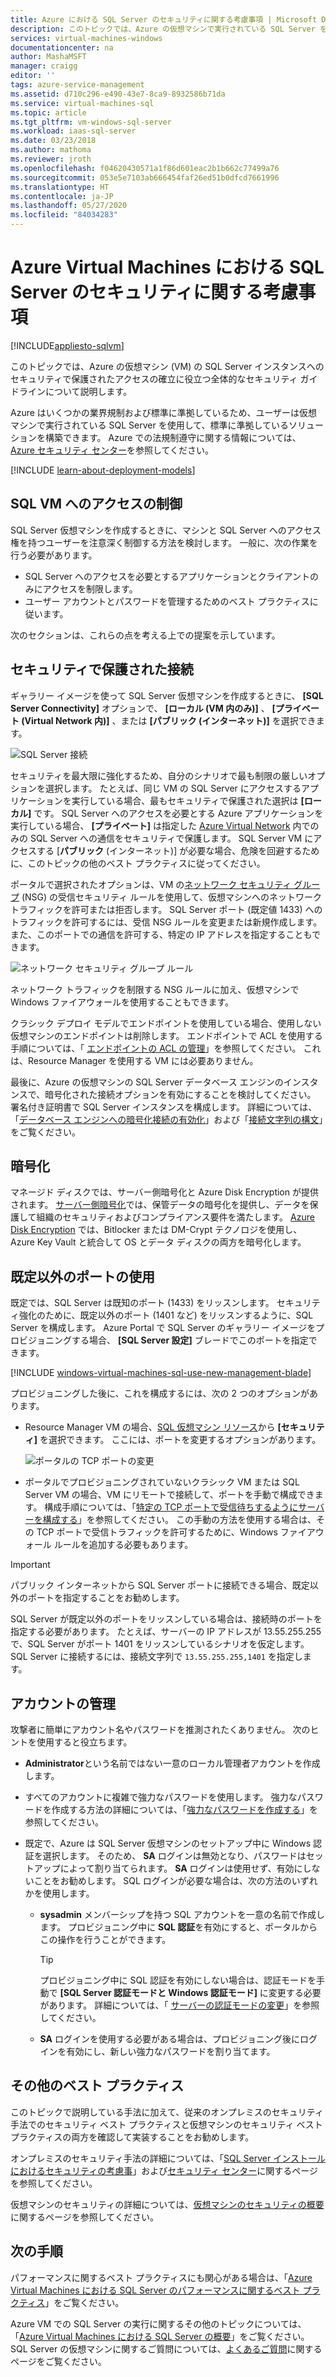 ```yaml
---
title: Azure における SQL Server のセキュリティに関する考慮事項 | Microsoft Docs
description: このトピックでは、Azure の仮想マシンで実行されている SQL Server をセキュリティで保護するための一般的なガイダンスを示します。
services: virtual-machines-windows
documentationcenter: na
author: MashaMSFT
manager: craigg
editor: ''
tags: azure-service-management
ms.assetid: d710c296-e490-43e7-8ca9-8932586b71da
ms.service: virtual-machines-sql
ms.topic: article
ms.tgt_pltfrm: vm-windows-sql-server
ms.workload: iaas-sql-server
ms.date: 03/23/2018
ms.author: mathoma
ms.reviewer: jroth
ms.openlocfilehash: f04620430571a1f86d601eac2b1b662c77499a76
ms.sourcegitcommit: 053e5e7103ab666454faf26ed51b0dfcd7661996
ms.translationtype: HT
ms.contentlocale: ja-JP
ms.lasthandoff: 05/27/2020
ms.locfileid: "84034283"
---
```

# <a name="security-considerations-for-sql-server-in-azure-virtual-machines"></a>Azure Virtual Machines における SQL Server のセキュリティに関する考慮事項
[!INCLUDE[appliesto-sqlvm](../../includes/appliesto-sqlvm.md)]

このトピックでは、Azure の仮想マシン (VM) の SQL Server インスタンスへのセキュリティで保護されたアクセスの確立に役立つ全体的なセキュリティ ガイドラインについて説明します。

Azure はいくつかの業界規制および標準に準拠しているため、ユーザーは仮想マシンで実行されている SQL Server を使用して、標準に準拠しているソリューションを構築できます。 Azure での法規制遵守に関する情報については、 [Azure セキュリティ センター](https://azure.microsoft.com/support/trust-center/)を参照してください。

[!INCLUDE [learn-about-deployment-models](../../../../includes/learn-about-deployment-models-both-include.md)]

## <a name="control-access-to-the-sql-vm"></a>SQL VM へのアクセスの制御

SQL Server 仮想マシンを作成するときに、マシンと SQL Server へのアクセス権を持つユーザーを注意深く制御する方法を検討します。 一般に、次の作業を行う必要があります。

- SQL Server へのアクセスを必要とするアプリケーションとクライアントのみにアクセスを制限します。
- ユーザー アカウントとパスワードを管理するためのベスト プラクティスに従います。

次のセクションは、これらの点を考える上での提案を示しています。

## <a name="secure-connections"></a>セキュリティで保護された接続

ギャラリー イメージを使って SQL Server 仮想マシンを作成するときに、 **[SQL Server Connectivity]** オプションで、 **[ローカル (VM 内のみ)]** 、 **[プライベート (Virtual Network 内)]** 、または **[パブリック (インターネット)]** を選択できます。

![SQL Server 接続](./media/security-considerations-best-practices/sql-vm-connectivity-option.png)

セキュリティを最大限に強化するため、自分のシナリオで最も制限の厳しいオプションを選択します。 たとえば、同じ VM の SQL Server にアクセスするアプリケーションを実行している場合、最もセキュリティで保護された選択は **[ローカル]** です。 SQL Server へのアクセスを必要とする Azure アプリケーションを実行している場合、 **[プライベート]** は指定した [Azure Virtual Network](../../../virtual-network/virtual-networks-overview.md) 内でのみの SQL Server への通信をセキュリティで保護します。 SQL Server VM にアクセスする [**パブリック** (インターネット)] が必要な場合、危険を回避するために、このトピックの他のベスト プラクティスに従ってください。

ポータルで選択されたオプションは、VM の[ネットワーク セキュリティ グループ](../../../active-directory/identity-protection/security-overview.md) (NSG) の受信セキュリティ ルールを使用して、仮想マシンへのネットワーク トラフィックを許可または拒否します。 SQL Server ポート (既定値 1433) へのトラフィックを許可するには、受信 NSG ルールを変更または新規作成します。 また、このポートでの通信を許可する、特定の IP アドレスを指定することもできます。

![ネットワーク セキュリティ グループ ルール](./media/security-considerations-best-practices/sql-vm-network-security-group-rules.png)

ネットワーク トラフィックを制限する NSG ルールに加え、仮想マシンで Windows ファイアウォールを使用することもできます。

クラシック デプロイ モデルでエンドポイントを使用している場合、使用しない仮想マシンのエンドポイントは削除します。 エンドポイントで ACL を使用する手順については、「 [エンドポイントの ACL の管理](/previous-versions/azure/virtual-machines/windows/classic/setup-endpoints#manage-the-acl-on-an-endpoint)」を参照してください。 これは、Resource Manager を使用する VM には必要ありません。

最後に、Azure の仮想マシンの SQL Server データベース エンジンのインスタンスで、暗号化された接続オプションを有効にすることを検討してください。 署名付き証明書で SQL Server インスタンスを構成します。 詳細については、「[データベース エンジンへの暗号化接続の有効化](https://docs.microsoft.com/sql/database-engine/configure-windows/enable-encrypted-connections-to-the-database-engine)」および「[接続文字列の構文](https://msdn.microsoft.com/library/ms254500.aspx)」をご覧ください。

## <a name="encryption"></a>暗号化

マネージド ディスクでは、サーバー側暗号化と Azure Disk Encryption が提供されます。 [サーバー側暗号化](/azure/virtual-machines/windows/disk-encryption)では、保管データの暗号化を提供し、データを保護して組織のセキュリティおよびコンプライアンス要件を満たします。 [Azure Disk Encryption](/azure/security/fundamentals/azure-disk-encryption-vms-vmss) では、Bitlocker または DM-Crypt テクノロジを使用し、Azure Key Vault と統合して OS とデータ ディスクの両方を暗号化します。 

## <a name="use-a-non-default-port"></a>既定以外のポートの使用

既定では、SQL Server は既知のポート (1433) をリッスンします。 セキュリティ強化のために、既定以外のポート (1401 など) をリッスンするように、SQL Server を構成します。 Azure Portal で SQL Server のギャラリー イメージをプロビジョニングする場合、 **[SQL Server 設定]** ブレードでこのポートを指定できます。

[!INCLUDE [windows-virtual-machines-sql-use-new-management-blade](../../../../includes/windows-virtual-machines-sql-new-resource.md)]

プロビジョニングした後に、これを構成するには、次の 2 つのオプションがあります。

- Resource Manager VM の場合、[SQL 仮想マシン リソース](manage-sql-vm-portal.md#access-the-sql-virtual-machines-resource)から **[セキュリティ]** を選択できます。 ここには、ポートを変更するオプションがあります。

  ![ポータルの TCP ポートの変更](./media/security-considerations-best-practices/sql-vm-change-tcp-port.png)

- ポータルでプロビジョニングされていないクラシック VM または SQL Server VM の場合、VM にリモートで接続して、ポートを手動で構成できます。 構成手順については、「[特定の TCP ポートで受信待ちするようにサーバーを構成する](https://docs.microsoft.com/sql/database-engine/configure-windows/configure-a-server-to-listen-on-a-specific-tcp-port)」を参照してください。 この手動の方法を使用する場合は、その TCP ポートで受信トラフィックを許可するために、Windows ファイアウォール ルールを追加する必要もあります。

> [!IMPORTANT]
> パブリック インターネットから SQL Server ポートに接続できる場合、既定以外のポートを指定することをお勧めします。

SQL Server が既定以外のポートをリッスンしている場合は、接続時のポートを指定する必要があります。 たとえば、サーバーの IP アドレスが 13.55.255.255 で、SQL Server がポート 1401 をリッスンしているシナリオを仮定します。 SQL Server に接続するには、接続文字列で `13.55.255.255,1401` を指定します。

## <a name="manage-accounts"></a>アカウントの管理

攻撃者に簡単にアカウント名やパスワードを推測されたくありません。 次のヒントを使用すると役立ちます。

- **Administrator**という名前ではない一意のローカル管理者アカウントを作成します。

- すべてのアカウントに複雑で強力なパスワードを使用します。 強力なパスワードを作成する方法の詳細については、「[強力なパスワードを作成する](https://support.microsoft.com/instantanswers/9bd5223b-efbe-aa95-b15a-2fb37bef637d/create-a-strong-password)」を参照してください。

- 既定で、Azure は SQL Server 仮想マシンのセットアップ中に Windows 認証を選択します。 そのため、 **SA** ログインは無効となり、パスワードはセットアップによって割り当てられます。 **SA** ログインは使用せず、有効にしないことをお勧めします。 SQL ログインが必要な場合は、次の方法のいずれかを使用します。

  - **sysadmin** メンバーシップを持つ SQL アカウントを一意の名前で作成します。 プロビジョニング中に **SQL 認証**を有効にすると、ポータルからこの操作を行うことができます。

    > [!TIP] 
    > プロビジョニング中に SQL 認証を有効にしない場合は、認証モードを手動で **[SQL Server 認証モードと Windows 認証モード]** に変更する必要があります。 詳細については、「 [サーバーの認証モードの変更](https://docs.microsoft.com/sql/database-engine/configure-windows/change-server-authentication-mode)」を参照してください。

  - **SA** ログインを使用する必要がある場合は、プロビジョニング後にログインを有効にし、新しい強力なパスワードを割り当てます。

## <a name="additional-best-practices"></a>その他のベスト プラクティス

このトピックで説明している手法に加えて、従来のオンプレミスのセキュリティ手法でのセキュリティ ベスト プラクティスと仮想マシンのセキュリティ ベスト プラクティスの両方を確認して実装することをお勧めします。 

オンプレミスのセキュリティ手法の詳細については、「[SQL Server インストールにおけるセキュリティの考慮事](/sql/sql-server/install/security-considerations-for-a-sql-server-installation)」および[セキュリティ センター](/sql/relational-databases/security/security-center-for-sql-server-database-engine-and-azure-sql-database)に関するページを参照してください。 

仮想マシンのセキュリティの詳細については、[仮想マシンのセキュリティの概要](/azure/security/fundamentals/virtual-machines-overview)に関するページを参照してください。


## <a name="next-steps"></a>次の手順

パフォーマンスに関するベスト プラクティスにも関心がある場合は、「[Azure Virtual Machines における SQL Server のパフォーマンスに関するベスト プラクティス](performance-guidelines-best-practices.md)」をご覧ください。

Azure VM での SQL Server の実行に関するその他のトピックについては、「[Azure Virtual Machines における SQL Server の概要](sql-server-on-azure-vm-iaas-what-is-overview.md)」をご覧ください。 SQL Server の仮想マシンに関するご質問については、[よくあるご質問](frequently-asked-questions-faq.md)に関するページをご覧ください。

